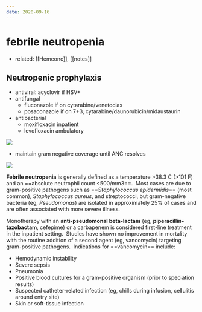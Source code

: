 ```yaml
---
date: 2020-09-16
---
```


# febrile neutropenia

- related: [[Hemeonc]], [[notes]]

## Neutropenic prophylaxis

- antiviral: acyclovir if HSV+
- antifungal
	- fluconazole if on cytarabine/venetoclax
	- posaconazole if on 7+3, cytarabine/daunorubicin/midaustaurin
- antibacterial
	- moxifloxacin inpatient
	- levofloxacin ambulatory

![](https://photos.thisispiggy.com/file/wikiFiles/photo5123275537903626305.jpg)

- maintain gram negative coverage until ANC resolves

![](https://photos.thisispiggy.com/file/wikiFiles/20220614144723.png)

**Febrile neutropenia** is generally defined as a temperature >38.3 C (>101 F) and an ==absolute neutrophil count <500/mm3==.  Most cases are due to gram-positive pathogens such as ==_Staphylococcus epidermidis_== (most common), _Staphylococcus aureus_, and streptococci, but gram-negative bacteria (eg, _Pseudomonas_) are isolated in approximately 25% of cases and are often associated with more severe illness.

Monotherapy with an **anti-pseudomonal beta-lactam** (eg, **piperacillin-tazobactam**, cefepime) or a carbapenem is considered first-line treatment in the inpatient setting.  Studies have shown no improvement in mortality with the routine addition of a second agent (eg, vancomycin) targeting gram-positive pathogens.  Indications for ==vancomycin== include:

- Hemodynamic instability
- Severe sepsis
- Pneumonia
- Positive blood cultures for a gram-positive organism (prior to speciation results)
- Suspected catheter-related infection (eg, chills during infusion, cellulitis around entry site)
- Skin or soft-tissue infection
